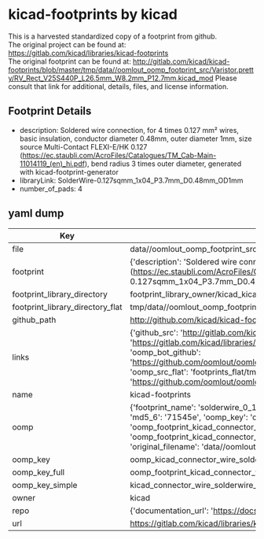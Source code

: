 # kicad-footprints by kicad  
This is a harvested standardized copy of a footprint from github.  
The original project can be found at:  
https://gitlab.com/kicad/libraries/kicad-footprints  
The original footprint can be found at:
http://gitlab.com/kicad/kicad-footprints/blob/master/tmp/data//oomlout_oomp_footprint_src/Varistor.pretty/RV_Rect_V25S440P_L26.5mm_W8.2mm_P12.7mm.kicad_mod
Please consult that link for additional, details, files, and license information.  
## Footprint Details
* description: Soldered wire connection, for 4 times 0.127 mm² wires, basic insulation, conductor diameter 0.48mm, outer diameter 1mm, size source Multi-Contact FLEXI-E/HK 0.127 (https://ec.staubli.com/AcroFiles/Catalogues/TM_Cab-Main-11014119_(en)_hi.pdf), bend radius 3 times outer diameter, generated with kicad-footprint-generator  
* libraryLink: SolderWire-0.127sqmm_1x04_P3.7mm_D0.48mm_OD1mm  
* number_of_pads: 4  
## yaml dump  
| Key | Value |  
| --- | --- |  
| file | data//oomlout_oomp_footprint_src/kicad-footprints/Connector_Wire.pretty/SolderWire-0.127sqmm_1x04_P3.7mm_D0.48mm_OD1mm.kicad_mod |  
| footprint | {'description': 'Soldered wire connection, for 4 times 0.127 mm² wires, basic insulation, conductor diameter 0.48mm, outer diameter 1mm, size source Multi-Contact FLEXI-E/HK 0.127 (https://ec.staubli.com/AcroFiles/Catalogues/TM_Cab-Main-11014119_(en)_hi.pdf), bend radius 3 times outer diameter, generated with kicad-footprint-generator', 'libraryLink': 'SolderWire-0.127sqmm_1x04_P3.7mm_D0.48mm_OD1mm', 'number_of_pads': 4} |  
| footprint_library_directory | footprint_library_owner/kicad_kicad-footprints/ |  
| footprint_library_directory_flat | tmp/data//oomlout_oomp_footprint_src/footprints_flat/kicad_connector_wire_solderwire_0_127sqmm_1x04_p3_7mm_d0_48mm_od1mm/working |  
| github_path | http://github.com/kicad/kicad-footprints/blob/master/tmp/data//oomlout_oomp_footprint_src/Connector_Wire.pretty/SolderWire-0.127sqmm_1x04_P3.7mm_D0.48mm_OD1mm.kicad_mod |  
| links | {'github_src': 'http://gitlab.com/kicad/kicad-footprints/blob/master/tmp/data//oomlout_oomp_footprint_src/Varistor.pretty/RV_Rect_V25S440P_L26.5mm_W8.2mm_P12.7mm.kicad_mod', 'github_src_repo': 'https://gitlab.com/kicad/libraries/kicad-footprints', 'oomp_bot': 'tmp/data//oomlout_oomp_footprint_src/footprints/kicad_connector_wire_solderwire_0_127sqmm_1x04_p3_7mm_d0_48mm_od1mm/working', 'oomp_bot_github': 'https://github.com/oomlout/oomlout_oomp_footprint_bot/tree/main/tmp/data//oomlout_oomp_footprint_src/footprints/kicad_connector_wire_solderwire_0_127sqmm_1x04_p3_7mm_d0_48mm_od1mm/working', 'oomp_src_flat': 'footprints_flat/tmp/data//oomlout_oomp_footprint_src/footprints_flat/kicad_connector_wire_solderwire_0_127sqmm_1x04_p3_7mm_d0_48mm_od1mm/working', 'oomp_src_flat_github': 'https://github.com/oomlout/oomlout_oomp_footprint_src/tree/main/tmp/data//oomlout_oomp_footprint_src/footprints_flat/kicad_connector_wire_solderwire_0_127sqmm_1x04_p3_7mm_d0_48mm_od1mm/working'} |  
| name | kicad-footprints |  
| oomp | {'footprint_name': 'solderwire_0_127sqmm_1x04_p3_7mm_d0_48mm_od1mm', 'library_name': 'connector_wire', 'md5': '71545ea7de3f446e59df9bf38c917b3a', 'md5_10': '71545ea7de', 'md5_5': '71545', 'md5_6': '71545e', 'oomp_key': 'oomp_kicad_connector_wire_solderwire_0_127sqmm_1x04_p3_7mm_d0_48mm_od1mm', 'oomp_key_extra': 'oomp_footprint_kicad_connector_wire_solderwire_0_127sqmm_1x04_p3_7mm_d0_48mm_od1mm', 'oomp_key_full': 'oomp_footprint_kicad_connector_wire_solderwire_0_127sqmm_1x04_p3_7mm_d0_48mm_od1mm_71545e', 'oomp_key_simple': 'kicad_connector_wire_solderwire_0_127sqmm_1x04_p3_7mm_d0_48mm_od1mm', 'original_filename': 'data//oomlout_oomp_footprint_src/kicad-footprints/Connector_Wire.pretty/SolderWire-0.127sqmm_1x04_P3.7mm_D0.48mm_OD1mm.kicad_mod', 'owner_name': 'kicad'} |  
| oomp_key | oomp_kicad_connector_wire_solderwire_0_127sqmm_1x04_p3_7mm_d0_48mm_od1mm |  
| oomp_key_full | oomp_footprint_kicad_connector_wire_solderwire_0_127sqmm_1x04_p3_7mm_d0_48mm_od1mm |  
| oomp_key_simple | kicad_connector_wire_solderwire_0_127sqmm_1x04_p3_7mm_d0_48mm_od1mm |  
| owner | kicad |  
| repo | {'documentation_url': 'https://docs.github.com/rest/repos/repos#get-a-repository', 'message': 'Not Found'} |  
| url | https://gitlab.com/kicad/libraries/kicad-footprints |  

